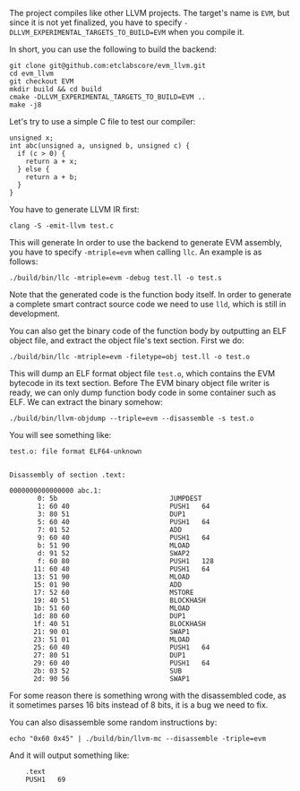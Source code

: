 The project compiles like other LLVM projects. The target's name is `EVM`, but since it is not yet finalized, you have to specify `-DLLVM_EXPERIMENTAL_TARGETS_TO_BUILD=EVM` when you compile it.

In short,  you can use the following to build the backend:
```
git clone git@github.com:etclabscore/evm_llvm.git
cd evm_llvm
git checkout EVM
mkdir build && cd build
cmake -DLLVM_EXPERIMENTAL_TARGETS_TO_BUILD=EVM ..
make -j8
```

Let's try to use a simple C file to test our compiler:
```
unsigned x;
int abc(unsigned a, unsigned b, unsigned c) {
  if (c > 0) {
    return a + x;
  } else {
    return a + b;
  }
}
```
You have to generate LLVM IR first:
```
clang -S -emit-llvm test.c
```

This will generate 
In order to use the backend to generate EVM assembly, you have to specify `-mtriple=evm` when calling `llc`. An example is as follows:
```
./build/bin/llc -mtriple=evm -debug test.ll -o test.s
```

Note that the generated code is the function body itself. In order to generate a complete smart contract source code we need to use `lld`, which is still in development.

You can also get the binary code of the function body by outputting an ELF object file, and extract the object file's text section. First we do:
```
./build/bin/llc -mtriple=evm -filetype=obj test.ll -o test.o
```
This will dump an ELF format object file `test.o`, which contains the EVM bytecode in its text section. 
Before The EVM binary object file writer is ready, we can only dump function body code in some container such as ELF. We can extract the binary somehow:
```
./build/bin/llvm-objdump --triple=evm --disassemble -s test.o
```
You will see something like:
```
test.o:	file format ELF64-unknown


Disassembly of section .text:

0000000000000000 abc.1:
       0: 5b                           	JUMPDEST
       1: 60 40                        	PUSH1 	64
       3: 80 51                        	DUP1
       5: 60 40                        	PUSH1 	64
       7: 01 52                        	ADD
       9: 60 40                        	PUSH1 	64
       b: 51 90                        	MLOAD
       d: 91 52                        	SWAP2
       f: 60 80                        	PUSH1 	128
      11: 60 40                        	PUSH1 	64
      13: 51 90                        	MLOAD
      15: 01 90                        	ADD
      17: 52 60                        	MSTORE
      19: 40 51                        	BLOCKHASH
      1b: 51 60                        	MLOAD
      1d: 80 60                        	DUP1
      1f: 40 51                        	BLOCKHASH
      21: 90 01                        	SWAP1
      23: 51 01                        	MLOAD
      25: 60 40                        	PUSH1 	64
      27: 80 51                        	DUP1
      29: 60 40                        	PUSH1 	64
      2b: 03 52                        	SUB
      2d: 90 56                        	SWAP1
```
For some reason there is something wrong with the disassembled code, as it sometimes parses 16 bits instead of 8 bits, it is a bug we need to fix.

You can also disassemble some random instructions by:
```
echo "0x60 0x45" | ./build/bin/llvm-mc --disassemble -triple=evm
```
And it will output something like:
```
	.text
	PUSH1 	69
```


